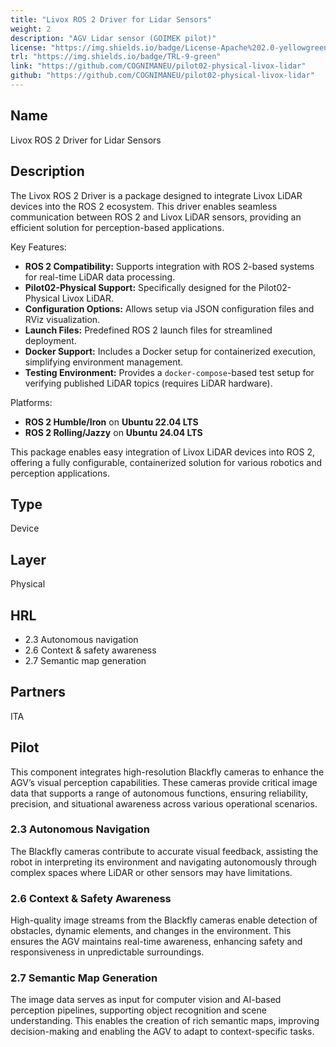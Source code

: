 ```yaml
---
title: "Livox ROS 2 Driver for Lidar Sensors"
weight: 2
description: "AGV Lidar sensor (GOIMEK pilot)"
license: "https://img.shields.io/badge/License-Apache%202.0-yellowgreen"
trl: "https://img.shields.io/badge/TRL-9-green"
link: "https://github.com/COGNIMANEU/pilot02-physical-livox-lidar"
github: "https://github.com/COGNIMANEU/pilot02-physical-livox-lidar"
---
```


## Name
Livox ROS 2 Driver for Lidar Sensors

## Description

The Livox ROS 2 Driver is a package designed to integrate Livox LiDAR devices into the ROS 2 ecosystem. This driver enables seamless communication between ROS 2 and Livox LiDAR sensors, providing an efficient solution for perception-based applications.

Key Features:
- **ROS 2 Compatibility:** Supports integration with ROS 2-based systems for real-time LiDAR data processing.
- **Pilot02-Physical Support:** Specifically designed for the Pilot02-Physical Livox LiDAR.
- **Configuration Options:** Allows setup via JSON configuration files and RViz visualization.
- **Launch Files:** Predefined ROS 2 launch files for streamlined deployment.
- **Docker Support:** Includes a Docker setup for containerized execution, simplifying environment management.
- **Testing Environment:** Provides a `docker-compose`-based test setup for verifying published LiDAR topics (requires LiDAR hardware).

Platforms:
- **ROS 2 Humble/Iron** on **Ubuntu 22.04 LTS**
- **ROS 2 Rolling/Jazzy** on **Ubuntu 24.04 LTS**

This package enables easy integration of Livox LiDAR devices into ROS 2, offering a fully configurable, containerized solution for various robotics and perception applications.

## Type
Device

## Layer
Physical

## HRL
- 2.3 Autonomous navigation
- 2.6 Context & safety awareness
- 2.7 Semantic map generation

## Partners
ITA

## Pilot

This component integrates high-resolution Blackfly cameras to enhance the AGV’s visual perception capabilities. These cameras provide critical image data that supports a range of autonomous functions, ensuring reliability, precision, and situational awareness across various operational scenarios.

### 2.3 Autonomous Navigation  
The Blackfly cameras contribute to accurate visual feedback, assisting the robot in interpreting its environment and navigating autonomously through complex spaces where LiDAR or other sensors may have limitations.

### 2.6 Context & Safety Awareness  
High-quality image streams from the Blackfly cameras enable detection of obstacles, dynamic elements, and changes in the environment. This ensures the AGV maintains real-time awareness, enhancing safety and responsiveness in unpredictable surroundings.

### 2.7 Semantic Map Generation  
The image data serves as input for computer vision and AI-based perception pipelines, supporting object recognition and scene understanding. This enables the creation of rich semantic maps, improving decision-making and enabling the AGV to adapt to context-specific tasks.